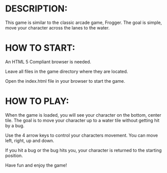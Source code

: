 DESCRIPTION:
===========
This game is similar to the classic arcade game, Frogger.  The goal is simple, move your character across the lanes to the water.

HOW TO START:
============
An HTML 5 Compliant browser is needed.

Leave all files in the game directory where they are located.

Open the index.html file in your browser to start the game.

HOW TO PLAY:
===========
When the game is loaded, you will see your character on the bottom, center tile.  The goal is to move your character up to a water tile without getting hit by a bug.

Use the 4 arrow keys to control your characters movement.  You can move left, right, up and down.

If you hit a bug or the bug hits you, your character is returned to the starting position.

Have fun and enjoy the game!
